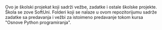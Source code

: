 Ovo je školski projekat koji sadrži vežbe, zadatke i ostale školske projekte. Škola se zove SoftUni.
Folderi koji se nalaze u ovom repozitorijumu sadrže zadatke sa predavanja i vežbi za istoimeno predavanje tokom kursa "Osnove Python programiranja".
